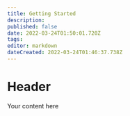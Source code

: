 ```yaml
---
title: Getting Started
description: 
published: false
date: 2022-03-24T01:50:01.720Z
tags: 
editor: markdown
dateCreated: 2022-03-24T01:46:37.738Z
---
```


# Header
Your content here
